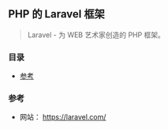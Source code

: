 ## PHP 的 Laravel 框架

> Laravel - 为 WEB 艺术家创造的 PHP 框架。

### 目录
* [参考](#参考)

### 参考
* 网站： https://laravel.com/
